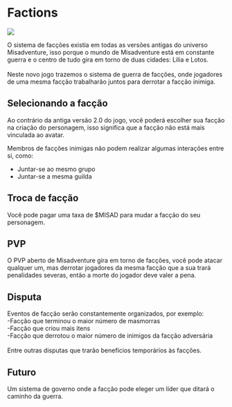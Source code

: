 # Factions

![](<../.gitbook/assets/image (12).png>)

O sistema de facções existia em todas as versões antigas do universo Misadventure, isso porque o mundo de Misadventure está em constante guerra e o centro de tudo gira em torno de duas cidades: Lilia e Lotos.\
\
Neste novo jogo trazemos o sistema de guerra de facções, onde jogadores de uma mesma facção trabalharão juntos para derrotar a facção inimiga.

## Selecionando a facção <a href="#48fb" id="48fb"></a>

Ao contrário da antiga versão 2.0 do jogo, você poderá escolher sua facção na criação do personagem, isso significa que a facção não está mais vinculada ao avatar.

Membros de facções inimigas não podem realizar algumas interações entre si, como:

* Juntar-se ao mesmo grupo
* Juntar-se a mesma guilda

## Troca de facção <a href="#0726" id="0726"></a>

Você pode pagar uma taxa de $MISAD para mudar a facção do seu personagem.

## PVP <a href="#c730" id="c730"></a>

O PVP aberto de Misadventure gira em torno de facções, você pode atacar qualquer um, mas derrotar jogadores da mesma facção que a sua trará penalidades severas, então a morte do jogador deve valer a pena.

## Disputa <a href="#6cb1" id="6cb1"></a>

Eventos de facção serão constantemente organizados, por exemplo:\
\-Facção que terminou o maior número de masmorras\
\-Facção que criou mais itens\
\-Facção que derrotou o maior número de inimigos da facção adversária\
\
Entre outras disputas que trarão benefícios temporários às facções.

## Futuro <a href="#d9b0" id="d9b0"></a>

Um sistema de governo onde a facção pode eleger um líder que ditará o caminho da guerra.
